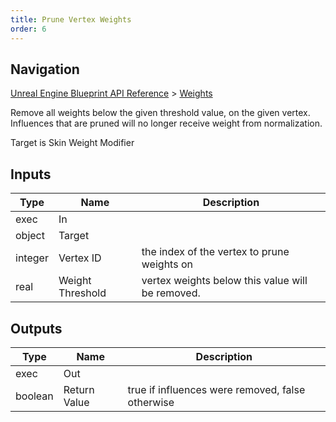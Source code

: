 ```yaml
---
title: Prune Vertex Weights
order: 6
---
```

## Navigation

[Unreal Engine Blueprint API Reference](https://dev.epicgames.com/documentation/en-us/unreal-engine/BlueprintAPI) > [Weights](https://dev.epicgames.com/documentation/en-us/unreal-engine/BlueprintAPI/Weights)

Remove all weights below the given threshold value, on the given vertex.
Influences that are pruned will no longer receive weight from normalization.

Target is Skin Weight Modifier

## Inputs

| Type | Name | Description |
| --- | --- | --- |
| exec | In |  |
| object | Target |  |
| integer | Vertex ID | the index of the vertex to prune weights on |
| real | Weight Threshold | vertex weights below this value will be removed. |

## Outputs

| Type | Name | Description |
| --- | --- | --- |
| exec | Out |  |
| boolean | Return Value | true if influences were removed, false otherwise |
